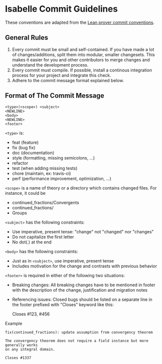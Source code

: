 # Isabelle Commit Guidelines #
These conventions are adapted from the
[Lean prover commit conventions](https://github.com/leanprover-community/lean/blob/master/doc/commit_convention.md).

## General Rules

1. Every commit must be small and self-contained.
If you have made a lot of changes/additions, split them into modular, smaller changesets.
This makes it easier for you and other contributors to merge changes and understand the development process.
2. Every commit must compile. If possible, install a continous integration process for your project and integrate this check.
3. Adhere to the commit message format explained below.

## Format of The Commit Message

    <type>(<scope>) <subject>
    <NEWLINE>
    <body>
    <NEWLINE>
    <footer>

``<type>`` is:

 - feat (feature)
 - fix (bug fix)
 - doc (documentation)
 - style (formatting, missing semicolons, ...)
 - refactor
 - test (when adding missing tests)
 - chore (maintain, ex: travis-ci)
 - perf (performance improvement, optimization, ...)

``<scope>`` is a name of theory or a directory which contains changed files. For instance,
it could be

 - continued_fractions/Convergents
 - continued_fractions/
 - Groups

``<subject>`` has the following constraints:

 - Use imperative, present tense: "change" not "changed" nor "changes"
 - Do not capitalize the first letter
 - No dot(.) at the end

``<body>`` has the following constraints:

 - Just as in ``<subject>``, use imperative, present tense
 - Includes motivation for the change and contrasts with previous
   behavior

``<footer>`` is required in either of the following two situations:

 - Breaking changes: All breaking changes have to be mentioned in
   footer with the description of the change, justification and
   migration notes
 - Referencing issues: Closed bugs should be listed on a separate line
   in the footer prefixed with "Closes" keyword like this:

     Closes #123, #456

Example
```
fix(continued_fractions): update assumption from convergency theorem

The convergency theorem does not require a field instance but more generally works
on any integral domain.

Closes #1337
```
